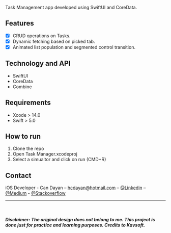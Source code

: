 Task Management app developed using SwiftUI and CoreData.

## Features

- [x] CRUD operations on Tasks.
- [x] Dynamic fetching based on picked tab.
- [x] Animated list population and segmented control transition.

## Technology and API

- SwiftUI
- CoreData
- Combine

## Requirements

- Xcode > 14.0
- Swift > 5.0

## How to run
1. Clone the repo
2. Open Task Manager.xcodeproj
3. Select a simualtor and click on run (CMD+R)

## Contact

iOS Developer - Can Dayan – hcdayan@hotmail.com – [@Linkedin](https://www.linkedin.com/in/can-d/) – [@Medium](https://activesludge.medium.com/) - [@Stackoverflow](https://stackoverflow.com/users/12594970/active-sludge)
____


<br>

##### Disclaimer:  The original design does not belong to me. This project is done just for practice and learning purposes. Credits to Kavsoft.
